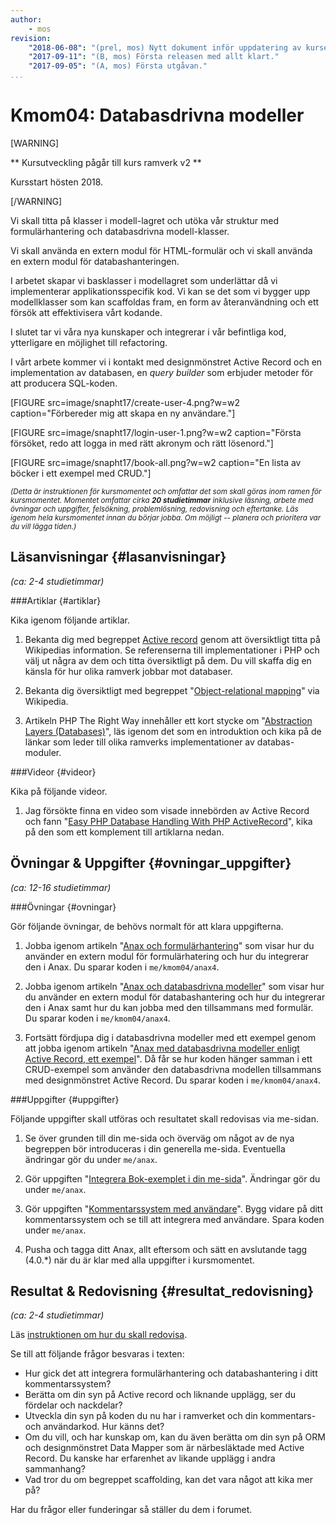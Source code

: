 ```yaml
---
author:
    - mos
revision:
    "2018-06-08": "(prel, mos) Nytt dokument inför uppdatering av kursen."
    "2017-09-11": "(B, mos) Första releasen med allt klart."
    "2017-09-05": "(A, mos) Första utgåvan."
...
```

Kmom04: Databasdrivna modeller
==================================

[WARNING]

** Kursutveckling pågår till kurs ramverk v2 **

Kursstart hösten 2018.

[/WARNING]

Vi skall titta på klasser i modell-lagret och utöka vår struktur med formulärhantering och databasdrivna modell-klasser.

Vi skall använda en extern modul för HTML-formulär och vi skall använda en extern modul för databashanteringen.

I arbetet skapar vi basklasser i modellagret som underlättar då vi implementerar applikationsspecifik kod. Vi kan se det som vi bygger upp modellklasser som kan scaffoldas fram, en form av återanvändning och ett försök att effektivisera vårt kodande.

I slutet tar vi våra nya kunskaper och integrerar i vår befintliga kod, ytterligare en möjlighet till refactoring.

I vårt arbete kommer vi i kontakt med designmönstret Active Record och en implementation av databasen, en _query builder_ som erbjuder metoder för att producera SQL-koden.

<!--more-->

[FIGURE src=image/snapht17/create-user-4.png?w=w2 caption="Förbereder mig att skapa en ny användare."]

[FIGURE src=image/snapht17/login-user-1.png?w=w2 caption="Första försöket, redo att logga in med rätt akronym och rätt lösenord."]

[FIGURE src=image/snapht17/book-all.png?w=w2 caption="En lista av böcker i ett exempel med CRUD."]

<small><i>(Detta är instruktionen för kursmomentet och omfattar det som skall göras inom ramen för kursmomentet. Momentet omfattar cirka **20 studietimmar** inklusive läsning, arbete med övningar och uppgifter, felsökning, problemlösning, redovisning och eftertanke. Läs igenom hela kursmomentet innan du börjar jobba. Om möjligt -- planera och prioritera var du vill lägga tiden.)</i></small>



Läsanvisningar  {#lasanvisningar}
---------------------------------

*(ca: 2-4 studietimmar)*



###Artiklar {#artiklar}

Kika igenom följande artiklar.

1. Bekanta dig med begreppet [Active record](https://en.wikipedia.org/wiki/Active_record_pattern) genom att översiktligt titta på Wikipedias information. Se referenserna till implementationer i PHP och välj ut några av dem och titta översiktligt på dem. Du vill skaffa dig en känsla för hur olika ramverk jobbar mot databaser.

1. Bekanta dig översiktligt med begreppet "[Object-relational mapping](https://en.wikipedia.org/wiki/Object-relational_mapping)" via Wikipedia. 

1. Artikeln PHP The Right Way innehåller ett kort stycke om "[Abstraction Layers (Databases)](http://www.phptherightway.com/#databases_abstraction_layers)", läs igenom det som en introduktion och kika på de länkar som leder till olika ramverks implementationer av databas-moduler.

<!--
1. Utifrån artiklarna så väljer du att översiktligt studera någon implementation av PHP ORM eller PHP Active Record. Du har nytta av det inför skrivövningen.
-->



###Videor {#videor}

Kika på följande videor.

1. Jag försökte finna en video som visade innebörden av Active Record och fann "[Easy PHP Database Handling With PHP ActiveRecord](https://www.youtube.com/watch?v=9Oau7fLiq7Y)", kika på den som ett komplement till artiklarna nedan.



Övningar & Uppgifter  {#ovningar_uppgifter}
-------------------------------------------

*(ca: 12-16 studietimmar)*



###Övningar {#ovningar}

Gör följande övningar, de behövs normalt för att klara uppgifterna.

1. Jobba igenom artikeln "[Anax och formulärhantering](kunskap/anax-och-formularhantering)" som visar hur du använder en extern modul för formulärhatering och hur du integrerar den i Anax. Du sparar koden i `me/kmom04/anax4`.

1. Jobba igenom artikeln "[Anax och databasdrivna modeller](kunskap/anax-och-databasdrivna-modeller)" som visar hur du använder en extern modul för databashantering och hur du integrerar den i Anax samt hur du kan jobba med den tillsammans med formulär. Du sparar koden i `me/kmom04/anax4`.

1. Fortsätt fördjupa dig i databasdrivna modeller med ett exempel genom att jobba igenom artikeln "[Anax med databasdrivna modeller enligt Active Record, ett exempel](kunskap/anax-med-databasdrivna-modeller-enligt-active-record-ett-exempel)". Då får se hur koden hänger samman i ett CRUD-exempel som använder den databasdrivna modellen tillsammans med designmönstret Active Record. Du sparar koden i `me/kmom04/anax4`.



###Uppgifter {#uppgifter}

Följande uppgifter skall utföras och resultatet skall redovisas via me-sidan.

1. Se över grunden till din me-sida och överväg om något av de nya begreppen bör introduceras i din generella me-sida. Eventuella ändringar gör du under `me/anax`.

1. Gör uppgiften "[Integrera Bok-exemplet i din me-sida](uppgift/integrera-bok-exempel-i-din-me-sida)". Ändringar gör du under `me/anax`.

1. Gör uppgiften "[Kommentarssystem med användare](uppgift/kommentarssystem-med-anvandare)". Bygg vidare på ditt kommentarssystem och se till att integrera med användare. Spara koden under `me/anax`.

1. Pusha och tagga ditt Anax, allt eftersom och sätt en avslutande tagg (4.0.\*) när du är klar med alla uppgifter i kursmomentet.

<!--
1. Skriv gruppvis en artikel om ["Active record"](uppgift/skriv-artikel-om-active-record) (eller ORM, bra eller dåligt). Spara artikeln i din me-sida.
-->



Resultat & Redovisning  {#resultat_redovisning}
-----------------------------------------------

*(ca: 2-4 studietimmar)*

Läs [instruktionen om hur du skall redovisa](./../redovisa).

Se till att följande frågor besvaras i texten:

* Hur gick det att integrera formulärhantering och databashantering i ditt kommentarssystem?
* Berätta om din syn på Active record och liknande upplägg, ser du fördelar och nackdelar?
* Utveckla din syn på koden du nu har i ramverket och din kommentars- och användarkod. Hur känns det?
* Om du vill, och har kunskap om, kan du även berätta om din syn på ORM och designmönstret Data Mapper som är närbesläktade med Active Record. Du kanske har erfarenhet av likande upplägg i andra sammanhang?
* Vad tror du om begreppet scaffolding, kan det vara något att kika mer på?

Har du frågor eller funderingar så ställer du dem i forumet.
